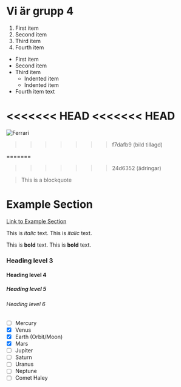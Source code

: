 # Vi är grupp 4

1. First item
2. Second item
3. Third item
4. Fourth item

- First item
- Second item
- Third item
    - Indented item
    - Indented item
- Fourth item
text

<<<<<<< HEAD
<<<<<<< HEAD
=======
![Ferrari](https://www.supercars.net/blog/wp-content/uploads/2022/02/Ferrari-SF90-Stradale-1.jpg)
>>>>>>> f7dafb9 (bild tillagd)








=======
>>>>>>> 24d6352 (ädringar)


> This is a blockquote
# Example Section
[Link to Example Section](#example-section)

This is *italic* text.
This is _italic_ text.

This is **bold** text.
This is __bold__ text.






### Heading level 3
#### Heading level 4
##### Heading level 5
###### Heading level 6

- [ ] Mercury
- [x] Venus
- [x] Earth (Orbit/Moon)
- [x] Mars
- [ ] Jupiter
- [ ] Saturn
- [ ] Uranus
- [ ] Neptune
- [ ] Comet Haley
